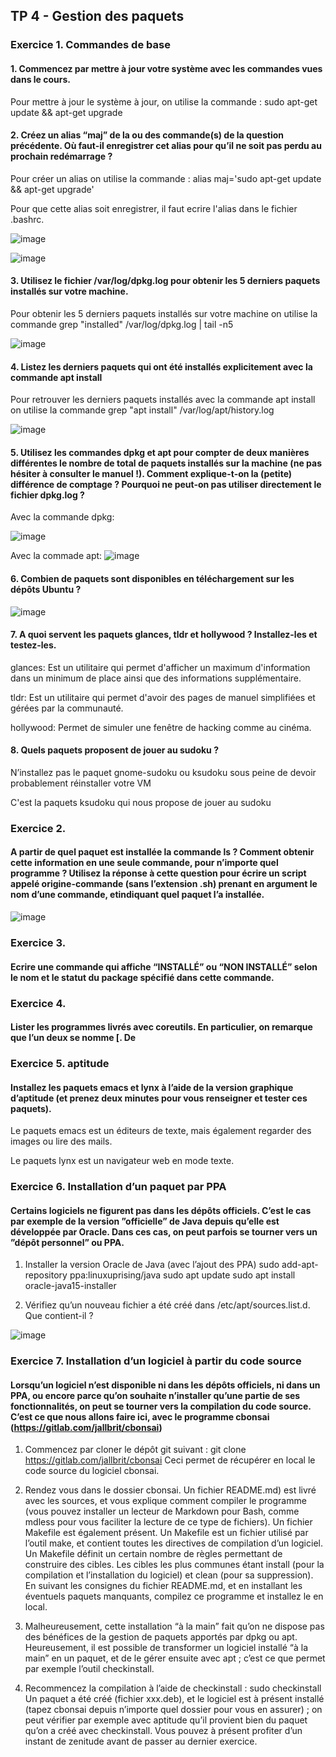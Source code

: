 ## TP 4 - Gestion des paquets

### Exercice 1. Commandes de base

#### 1. Commencez par mettre à jour votre système avec les commandes vues dans le cours.

Pour mettre à jour le système à jour, on utilise la commande : sudo apt-get update && apt-get upgrade

#### 2. Créez un alias “maj” de la ou des commande(s) de la question précédente. Où faut-il enregistrer cet alias pour qu’il ne soit pas perdu au prochain redémarrage ?

Pour créer un alias on utilise la commande : alias maj='sudo apt-get update && apt-get upgrade'

Pour que cette alias soit enregistrer, il faut ecrire l'alias dans le fichier .bashrc.

![image](https://user-images.githubusercontent.com/80454458/192150423-a6a3d0c9-a2fb-4706-bb44-7b9714fce81d.png)


![image](https://user-images.githubusercontent.com/80454458/192150513-a3564989-d121-4c4b-9ed5-c69af721b93e.png)

#### 3. Utilisez le fichier /var/log/dpkg.log pour obtenir les 5 derniers paquets installés sur votre machine.

Pour obtenir les 5 derniers paquets installés sur votre machine on utilise la commande grep "installed" /var/log/dpkg.log | tail -n5

![image](https://user-images.githubusercontent.com/80454458/192150768-235abe51-fcbf-4dda-9781-6a6c08e3b200.png)

#### 4. Listez les derniers paquets qui ont été installés explicitement avec la commande apt install

Pour retrouver les derniers paquets installés avec la commande apt install on utilise la commande grep "apt install" /var/log/apt/history.log

![image](https://user-images.githubusercontent.com/80454458/192151073-8d9a45f5-07ab-48c1-92e5-1a854c5ba943.png)

#### 5. Utilisez les commandes dpkg et apt pour compter de deux manières différentes le nombre de total de paquets installés sur la machine (ne pas hésiter à consulter le manuel !). Comment explique-t-on la (petite) différence de comptage ? Pourquoi ne peut-on pas utiliser directement le fichier dpkg.log ?

Avec la commande dpkg:

![image](https://user-images.githubusercontent.com/80454458/191689730-21de2e77-0ebd-4761-8caf-fa3393291c4a.png)

Avec la commade apt:
![image](https://user-images.githubusercontent.com/80454458/191690033-0483dfc3-2a9d-47de-98b2-f7f9aaafbb93.png)

#### 6. Combien de paquets sont disponibles en téléchargement sur les dépôts Ubuntu ?

![image](https://user-images.githubusercontent.com/80454458/191690313-abbd88e5-6099-4ab4-b62a-563ab610f8b0.png)

#### 7. A quoi servent les paquets glances, tldr et hollywood ? Installez-les et testez-les.

glances:
Est un utilitaire qui permet d'afficher un maximum d'information dans un minimum de place ainsi que des informations supplémentaire.

tldr:
Est un utilitaire qui permet d'avoir des pages de manuel simplifiées et gérées par la communauté.

hollywood:
Permet de simuler une fenêtre de hacking comme au cinéma.

#### 8. Quels paquets proposent de jouer au sudoku ? 
N’installez pas le paquet gnome-sudoku ou ksudoku sous peine de devoir probablement réinstaller
votre VM

C'est la paquets ksudoku qui nous propose de jouer au sudoku

### Exercice 2.
#### A partir de quel paquet est installée la commande ls ? Comment obtenir cette information en une seule commande, pour n’importe quel programme ? Utilisez la réponse à cette question pour écrire un script appelé origine-commande (sans l’extension .sh) prenant en argument le nom d’une commande, etindiquant quel paquet l’a installée.

![image](https://user-images.githubusercontent.com/80454458/191694724-9206b3f5-845b-47cb-b4e6-5452aa0c35e3.png)

### Exercice 3.
#### Ecrire une commande qui affiche “INSTALLÉ” ou “NON INSTALLÉ” selon le nom et le statut du package spécifié dans cette commande.



### Exercice 4.
#### Lister les programmes livrés avec coreutils. En particulier, on remarque que l’un deux se nomme [. De

### Exercice 5. aptitude
#### Installez les paquets emacs et lynx à l’aide de la version graphique d’aptitude (et prenez deux minutes pour vous renseigner et tester ces paquets).

Le paquets emacs est un éditeurs de texte, mais également regarder des images ou lire des mails.

Le paquets lynx est un navigateur web en mode texte.

### Exercice 6. Installation d’un paquet par PPA
#### Certains logiciels ne figurent pas dans les dépôts officiels. C’est le cas par exemple de la version ”officielle” de Java depuis qu’elle est développée par Oracle. Dans ces cas, on peut parfois se tourner vers un ”dépôt personnel” ou PPA.

1. Installer la version Oracle de Java (avec l’ajout des PPA)
sudo add-apt-repository ppa:linuxuprising/java
sudo apt update
sudo apt install oracle-java15-installer

2. Vérifiez qu’un nouveau fichier a été créé dans /etc/apt/sources.list.d. Que contient-il ?

![image](https://user-images.githubusercontent.com/80454458/191698363-11b91d8b-4d57-4f96-99ec-7af456ee356d.png)

### Exercice 7. Installation d’un logiciel à partir du code source
#### Lorsqu’un logiciel n’est disponible ni dans les dépôts officiels, ni dans un PPA, ou encore parce qu’on souhaite n’installer qu’une partie de ses fonctionnalités, on peut se tourner vers la compilation du code source. C’est ce que nous allons faire ici, avec le programme cbonsai (https://gitlab.com/jallbrit/cbonsai)

1. Commencez par cloner le dépôt git suivant :
git clone https://gitlab.com/jallbrit/cbonsai
Ceci permet de récupérer en local le code source du logiciel cbonsai.

2. Rendez vous dans le dossier cbonsai. Un fichier README.md) est livré avec les sources, et vous explique
comment compiler le programme (vous pouvez installer un lecteur de Markdown pour Bash, comme
mdless pour vous faciliter la lecture de ce type de fichiers).
Un fichier Makefile est également présent. Un Makefile est un fichier utilisé par l’outil make, et
contient toutes les directives de compilation d’un logiciel. Un Makefile définit un certain nombre de
règles permettant de construire des cibles. Les cibles les plus communes étant install (pour la compilation et l’installation du logiciel) et clean (pour sa suppression).
En suivant les consignes du fichier README.md, et en installant les éventuels paquets manquants, compilez ce programme et installez le en local.
3. Malheureusement, cette installation “à la main” fait qu’on ne dispose pas des bénéfices de la gestion
de paquets apportés par dpkg ou apt. Heureusement, il est possible de transformer un logiciel installé
“à la main” en un paquet, et de le gérer ensuite avec apt ; c’est ce que permet par exemple l’outil
checkinstall.
4. Recommencez la compilation à l’aide de checkinstall :
sudo checkinstall
Un paquet a été créé (fichier xxx.deb), et le logiciel est à présent installé (tapez cbonsai depuis n’importe
quel dossier pour vous en assurer) ; on peut vérifier par exemple avec aptitude qu’il provient bien du paquet
qu’on a créé avec checkinstall.
Vous pouvez à présent profiter d’un instant de zenitude avant de passer au dernier exercice.
